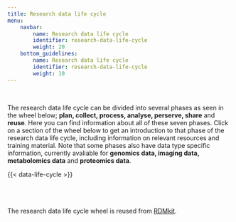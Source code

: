 ```yaml
---
title: Research data life cycle
menu:
    navbar:
        name: Research data life cycle
        identifier: research-data-life-cycle
        weight: 20
    bottom_guidelines:
        name: Research data life cycle
        identifier: research-data-life-cycle
        weight: 10
---
```

&nbsp;

The research data life cycle can be divided into several phases as seen in the wheel below; **plan, collect, process, analyse, perserve, share** and **reuse**. Here you can find information about all of these seven phases. Click on a section of the wheel below to get an introduction to that phase of the research data life cycle, including information on relevant resources and training material. Note that some phases also have data type specific information, currently avaliable for **genomics data, imaging data, metabolomics data** and **proteomics data**.

<div class="row mt-3">
  <div class="col-md-1">
    <div class="card-body">
    </div>
  </div>
  <div class="col-md-10">
    <div class="card-body">
      {{< data-life-cycle >}}
    </div>
  </div>
  <div class="col-md-1">
    <div class="card-body">
    </div>
  </div>
</div>
<br><br><br>

The research data life cycle wheel is reused from [RDMkit](https://rdmkit.elixir-europe.org/).
